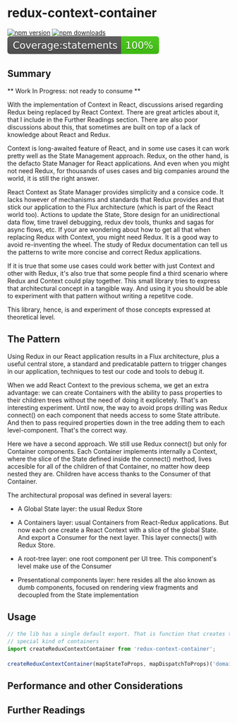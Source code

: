 # redux-context-container

[![npm version](https://img.shields.io/npm/v/redux-context-container.svg?style=flat-square)](https://www.npmjs.com/package/redux-context-container)
[![npm downloads](https://img.shields.io/npm/dm/redux-context-container.svg?style=flat-square)](https://www.npmjs.com/package/redux-context-container)
[![cov statements](https://github.com/rodrigoBerlochi/redux-context-container/blob/master/.badges/badge-statements.svg)](https://www.npmjs.com/package/redux-context-container)

## Summary

** Work In Progress: not ready to consume **

With the implementation of Context in React, discussions arised regarding Redux being replaced by React Context. There are great articles about it, that I include in the Further Readings section. There are also poor discussions about this, that sometimes are built on top of a lack of knowledge about React and Redux. 

Context is long-awaited feature of React, and in some use cases it can work pretty well as the State Management approach. Redux, on the other hand, is the defacto State Manager for React applications. And even when you might not need Redux, for thousands of uses cases and big companies around the world, it is still the right answer.

React Context as State Manager provides simplicity and a consice code. It lacks however of mechanisms and standards that Redux provides and that stick our application to the Flux architecture (which is part of the React world too). Actions to update the State, Store design for an unidirectional data flow, time travel debugging, redux dev tools, thunks and sagas for async flows, etc. If your are wondering about how to get all that when replacing Redux with Context, you might need Redux. It is a good way to avoid re-inventing the wheel. The study of Redux documentation can tell us the patterns to write more concise and correct Redux applications.

If it is true that some use cases could work better with just Context and other with Redux, it's also true that some people find a third scenario where Redux and Context could play together. This small library tries to express that architectural concept in a tangible way. And using it you should be able to experiment with that pattern without writing a repetitve code.

This library, hence, is and experiment of those concepts expressed at theoretical level. 

## The Pattern

Using Redux in our React application results in a Flux architecture, plus a useful central store, a standard and predicatable pattern to trigger changes in our application, techniques to test our code and tools to debug it. 

When we add React Context to the previous schema, we get an extra advantage: we can create Containers with the ability to pass properties to their children trees without the need of doing it explicetely. That's an interesting experiment. Until now, the way to avoid props drilling was Redux connect() on each component that needs access to some State attribute. And then to pass required properties down in the tree adding them to each level-component. That's the correct way. 

Here we have a second approach. We still use Redux connect() but only for Container components. Each Container implements internally a Context, where the slice of the State defined inside the connect() method, lives accesible for all of the children of that Container, no matter how deep nested they are. Children have access thanks to the Consumer of that Container. 

The architectural proposal was defined in several layers:

- A Global State layer: the usual Redux Store

- A Containers layer: usual Containers from React-Redux applications. But now each one create a React Context with a slice of the global State. And export a Consumer for the next layer. This layer connects() with Redux Store. 

- A root-tree layer: one root component per UI tree. This component's level make use of the Consumer

- Presentational components layer: here resides all the also known as dumb components, focused on rendering view fragments and decoupled from the State implementation 

## Usage
```javascript
// the lib has a single default export. That is function that creates this
// special kind of containers
import createReduxContextContainer from 'redux-context-container';

createReduxContextContainer(mapStateToProps, mapDispatchToProps)('domainname');

```


## Performance and other Considerations

## Further Readings
